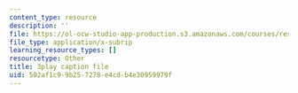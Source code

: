 ```yaml
---
content_type: resource
description: ''
file: https://ol-ocw-studio-app-production.s3.amazonaws.com/courses/res-ll-005-mathematics-of-big-data-and-machine-learning-january-iap-2020/502af1c99b257278e4cdb4e30959979f_mbr667kATEg.srt
file_type: application/x-subrip
learning_resource_types: []
resourcetype: Other
title: 3play caption file
uid: 502af1c9-9b25-7278-e4cd-b4e30959979f
---
```

